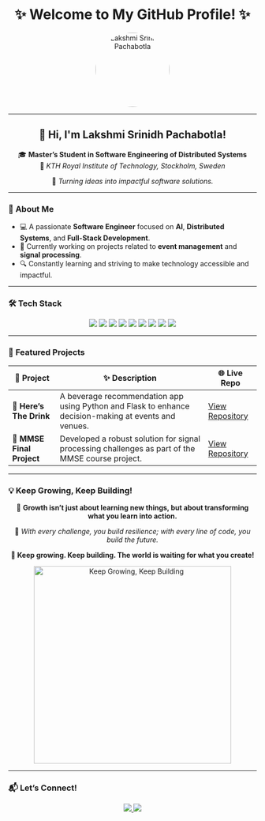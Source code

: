<!-- Welcome Banner -->
<h1 align="center">✨ Welcome to My GitHub Profile! ✨</h1>
<p align="center">
  <img src="https://raw.githubusercontent.com/lakshmisrinidhp/assets/main/profile_picture.jpg" alt="Lakshmi Srinidh Pachabotla" width="150" style="border-radius: 50%;">
</p>

---

<h2 align="center"> 👋 Hi, I'm <strong>Lakshmi Srinidh Pachabotla</strong>!</h2>

<p align="center">
🎓 <strong>Master’s Student in Software Engineering of Distributed Systems</strong>  
<br>📍 <em>KTH Royal Institute of Technology, Stockholm, Sweden</em>  
</p>

<p align="center">
  🚀 <em>Turning ideas into impactful software solutions.</em>  
</p>

---

### 🌟 **About Me**

- 💻 A passionate **Software Engineer** focused on **AI**, **Distributed Systems**, and **Full-Stack Development**.
- 🌱 Currently working on projects related to **event management** and **signal processing**.
- 🔍 Constantly learning and striving to make technology accessible and impactful.

---

### 🛠️ **Tech Stack**

<p align="center">
  <img src="https://img.shields.io/badge/Python-3776AB?style=for-the-badge&logo=python&logoColor=white">
  <img src="https://img.shields.io/badge/Java-007396?style=for-the-badge&logo=java&logoColor=white">
  <img src="https://img.shields.io/badge/Android-3DDC84?style=for-the-badge&logo=android&logoColor=white">
  <img src="https://img.shields.io/badge/HTML-E34F26?style=for-the-badge&logo=html5&logoColor=white">
  <img src="https://img.shields.io/badge/CSS-1572B6?style=for-the-badge&logo=css3&logoColor=white">
  <img src="https://img.shields.io/badge/React-61DAFB?style=for-the-badge&logo=react&logoColor=black">
  <img src="https://img.shields.io/badge/MySQL-4479A1?style=for-the-badge&logo=mysql&logoColor=white">
  <img src="https://img.shields.io/badge/AWS-232F3E?style=for-the-badge&logo=amazon-aws&logoColor=white">
  <img src="https://img.shields.io/badge/Docker-2496ED?style=for-the-badge&logo=docker&logoColor=white">
</p>

---

### 🚀 **Featured Projects**

| 🚀 **Project**                     | ✨ **Description**                                                                                     | 🌐 **Live Repo**                             |
|------------------------------------|-------------------------------------------------------------------------------------------------------|---------------------------------------------|
| 🍹 **Here’s The Drink**            | A beverage recommendation app using Python and Flask to enhance decision-making at events and venues. | [View Repository](https://github.com/lakshmisrinidhp/HeresTheDrink) |
| 🎵 **MMSE Final Project**          | Developed a robust solution for signal processing challenges as part of the MMSE course project.      | [View Repository](https://github.com/lakshmisrinidhp/MMSE_FINAL_PROJECT) |

---

### 💡 **Keep Growing, Keep Building!**
<div align="center">
  <p>
    🌱 <strong>Growth isn’t just about learning new things, but about transforming what you learn into action.</strong>
  </p>
  <p>
    🔨 <em>With every challenge, you build resilience; with every line of code, you build the future.</em>
  </p>
  <p>
    🚀 <strong>Keep growing. Keep building. The world is waiting for what you create!</strong>
  </p>
  <img src="https://raw.githubusercontent.com/lakshmisrinidhp/assets/main/keep_building.gif" alt="Keep Growing, Keep Building" width="400">
</div>

---

### 📬 **Let’s Connect!**

<p align="center">
  <a href="https://linkedin.com/in/lakshmi-srinidh-pachabotla">
    <img src="https://img.shields.io/badge/LinkedIn-0077B5?style=for-the-badge&logo=linkedin&logoColor=white">
  </a>
  <a href="mailto:lakshmi.srinidh@example.com">
    <img src="https://img.shields.io/badge/Email-D14836?style=for-the-badge&logo=gmail&logoColor=white">
  </a>
</p>
